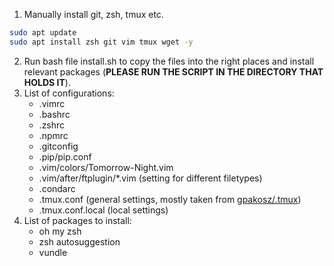 1. Manually install git, zsh, tmux etc.
```bash
sudo apt update
sudo apt install zsh git vim tmux wget -y
```
2. Run bash file install.sh to copy the files into the right places and install relevant packages (**PLEASE RUN THE SCRIPT IN THE DIRECTORY THAT HOLDS IT**).
3. List of configurations:
    - .vimrc
    - .bashrc
    - .zshrc
    - .npmrc
    - .gitconfig
    - .pip/pip.conf
    - .vim/colors/Tomorrow-Night.vim
    - .vim/after/ftplugin/\*.vim (setting for different filetypes)
    - .condarc
    - .tmux.conf (general settings, mostly taken from [gpakosz/.tmux](https://github.com/gpakosz/.tmux.git))
    - .tmux.conf.local (local settings)
4. List of packages to install:
    - oh my zsh
    - zsh autosuggestion
    - vundle

